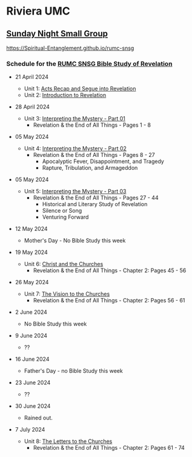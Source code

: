 # Riviera UMC
## [Sunday Night Small Group](/README.md)
https://Spiritual-Entanglement.github.io/rumc-snsg

### Schedule for the [RUMC SNSG Bible Study of Revelation](/Revelation/README.md)
- 21 April 2024
  - Unit 1: [Acts Recap and Segue into Revelation](/Revelation/01-ActsRecap-Seque2Revelation.md)
  - Unit 2: [Introduction to Revelation](/Revelation/02-Rev-Introduction.md)

- 28 April 2024
  - Unit 3: [Interpreting the Mystery - Part 01](/Revelation/03-InterpretingTheMystery-Part01.md)
    - Revelation & the End of All Things - Pages 1 - 8

- 05 May 2024
  - Unit 4: [Interpreting the Mystery - Part 02](/Revelation/04-InterpretingTheMystery-Part02.md)
    - Revelation & the End of All Things - Pages 8 - 27
	  - Apocalyptic Fever, Disappointment, and Tragedy
	  - Rapture, Tribulation, and Armageddon

- 05 May 2024
  - Unit 5: [Interpreting the Mystery - Part 03](/Revelation/05-InterpretingTheMystery-Part03.md)
    - Revelation & the End of All Things - Pages 27 - 44
	  - Historical and Literary Study of Revelation
	  - Silence or Song
	  - Venturing Forward

- 12 May 2024
  - Mother's Day - No Bible Study this week

- 19 May 2024
  - Unit 6: [Christ and the Churches](/Revelation/06-ChristAndTheChurches.md)
    - Revelation & the End of All Things - Chapter 2: Pages 45 - 56

- 26 May 2024
  - Unit 7: [The Vision to the Churches](/Revelation/07-TheVisionToTheChurches.md)
    - Revelation & the End of All Things - Chapter 2: Pages 56 - 61

- 2 June 2024
  - No Bible Study this week
- 9 June 2024
  - ??
- 16 June 2024
  - Father's Day - no Bible Study this week
- 23 June 2024
  - ??
- 30 June 2024
  - Rained out.

- 7 July 2024
  - Unit 8: [The Letters to the Churches](/Revelation/08-TheChurches.md)
    - Revelation & the End of All Things - Chapter 2: Pages 61 - 74


